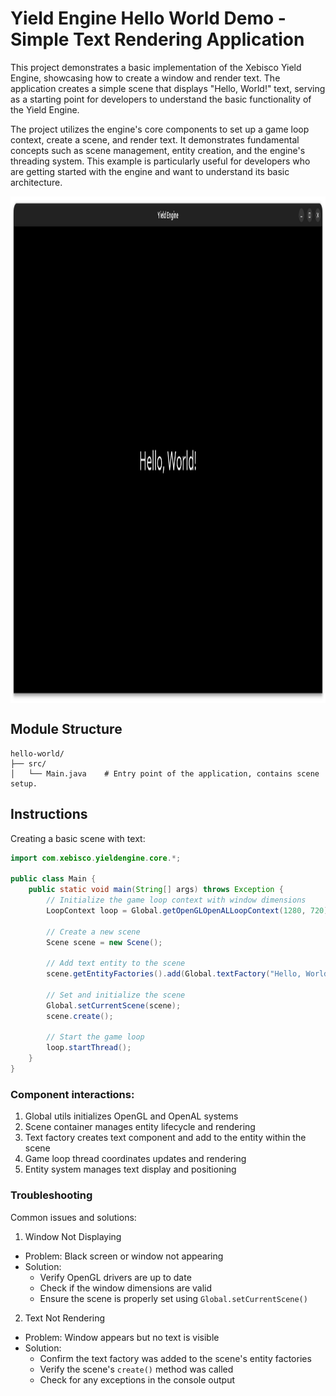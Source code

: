 # Yield Engine Hello World Demo - Simple Text Rendering Application

This project demonstrates a basic implementation of the Xebisco Yield Engine, showcasing how to create a window and render text. The application creates a simple scene that displays "Hello, World!" text, serving as a starting point for developers to understand the basic functionality of the Yield Engine.

The project utilizes the engine's core components to set up a game loop context, create a scene, and render text. It demonstrates fundamental concepts such as scene management, entity creation, and the engine's threading system. This example is particularly useful for developers who are getting started with the engine and want to understand its basic architecture.

<img align="middle" src="hw.png" height="811" width="1308" alt="module screenshot">

## Module Structure
```
hello-world/
├── src/
│   └── Main.java    # Entry point of the application, contains scene setup.
```

## Instructions

Creating a basic scene with text:
```java
import com.xebisco.yieldengine.core.*;

public class Main {
    public static void main(String[] args) throws Exception {
        // Initialize the game loop context with window dimensions
        LoopContext loop = Global.getOpenGLOpenALLoopContext(1280, 720);
        
        // Create a new scene
        Scene scene = new Scene();

        // Add text entity to the scene
        scene.getEntityFactories().add(Global.textFactory("Hello, World!"));

        // Set and initialize the scene
        Global.setCurrentScene(scene);
        scene.create();

        // Start the game loop
        loop.startThread();
    }
}
```

### Component interactions:
1. Global utils initializes OpenGL and OpenAL systems
2. Scene container manages entity lifecycle and rendering
3. Text factory creates text component and add to the entity within the scene
4. Game loop thread coordinates updates and rendering
5. Entity system manages text display and positioning

### Troubleshooting
Common issues and solutions:

1. Window Not Displaying
- Problem: Black screen or window not appearing
- Solution:
    * Verify OpenGL drivers are up to date
    * Check if the window dimensions are valid
    * Ensure the scene is properly set using `Global.setCurrentScene()`

2. Text Not Rendering
- Problem: Window appears but no text is visible
- Solution:
    * Confirm the text factory was added to the scene's entity factories
    * Verify the scene's `create()` method was called
    * Check for any exceptions in the console output